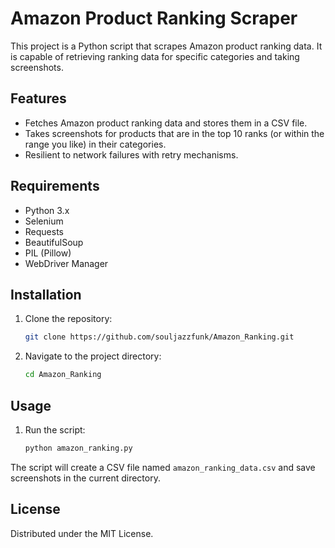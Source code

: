 # Amazon Product Ranking Scraper

This project is a Python script that scrapes Amazon product ranking data. It is capable of retrieving ranking data for specific categories and taking screenshots.

## Features

- Fetches Amazon product ranking data and stores them in a CSV file.
- Takes screenshots for products that are in the top 10 ranks (or within the range you like) in their categories.
- Resilient to network failures with retry mechanisms.

## Requirements

- Python 3.x
- Selenium
- Requests
- BeautifulSoup
- PIL (Pillow)
- WebDriver Manager

## Installation

1. Clone the repository:
    ```bash
    git clone https://github.com/souljazzfunk/Amazon_Ranking.git
    ```
2. Navigate to the project directory:
    ```bash
    cd Amazon_Ranking
    ```

## Usage

1. Run the script:
    ```bash
    python amazon_ranking.py
    ```

The script will create a CSV file named `amazon_ranking_data.csv` and save screenshots in the current directory.

## License

Distributed under the MIT License. 
